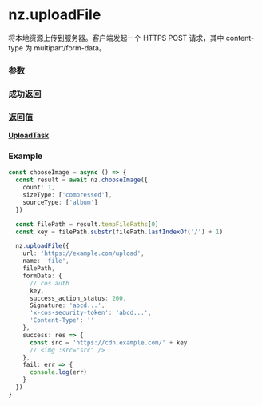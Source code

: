 # nz.uploadFile

将本地资源上传到服务器。客户端发起一个 HTTPS POST 请求，其中 content-type 为 multipart/form-data。

### 参数

<Props :data="props" options />

### 成功返回

<Results :data="results" />

### 返回值

**[UploadTask](./UploadTask.md)**

### Example

```ts
const chooseImage = async () => {
  const result = await nz.chooseImage({
    count: 1,
    sizeType: ['compressed'],
    sourceType: ['album']
  })

  const filePath = result.tempFilePaths[0]
  const key = filePath.substr(filePath.lastIndexOf('/') + 1)

  nz.uploadFile({
    url: 'https://example.com/upload',
    name: 'file',
    filePath,
    formData: {
      // cos auth
      key,
      success_action_status: 200,
      Signature: 'abcd...',
      'x-cos-security-token': 'abcd...',
      'Content-Type': ''
    },
    success: res => {
      const src = 'https://cdn.example.com/' + key
      // <img :src="src" />
    },
    fail: err => {
      console.log(err)
    }
  })
}
```

<script setup>
const props = [
    {
        name: "url", 
        type: "string",
        default: "",
        required: true, 
        desc: "下载资源的 ur", 
        version: "0.1.0"
    },
    {
        name: "filePath", 
        type: "string",
        default: "",
        required: true, 
        desc: "要上传文件资源的路径 (本地路径)", 
        version: "0.1.0"
    },
    {
        name: "name", 
        type: "string",
        default: "",
        required: true, 
        desc: "文件对应的 key，开发者在服务端可以通过这个 key 获取文件的二进制内容", 
        version: "0.1.0"
    },
    {
        name: "header", 
        type: "Object",
        default: "",
        required: false, 
        desc: "HTTP 请求的 Header，Header 中不能设置 Referer", 
        version: "0.1.0"
    },
    {
        name: "formData", 
        type: "Object",
        default: "",
        required: false, 
        desc: "HTTP 请求中其他额外的 form data", 
        version: "0.1.0"
    },
    {
        name: "timeout", 
        type: "number",
        default: "60000",
        required: false, 
        desc: "超时时间，单位为毫秒", 
        version: "0.1.0"
    },
    {
        name: "filePath", 
        type: "string",
        default: "",
        required: false, 
        desc: "指定文件下载后存储的路径 (本地路径)", 
        version: "0.1.0",
    },
]

const results = [
  {
    name: 'data',
    type: 'string',
    desc: "开发者服务器返回的数据",
    version: '0.1.0',
  },
  {
    name: 'statusCode',
    type: 'number',
    desc: "开发者服务器返回的 HTTP 状态码",
    version: '0.1.0',
  },
]
</script>
